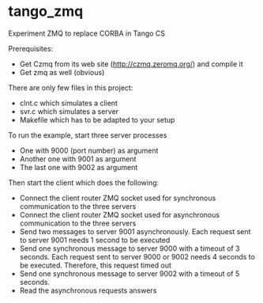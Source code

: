 tango_zmq
=========

Experiment ZMQ to replace CORBA in Tango CS

Prerequisites:
- Get Czmq from its web site (http://czmq.zeromq.org/) and compile it
- Get zmq as well (obvious)


There are only few files in this project:
 - clnt.c which simulates a client
 - svr.c which simulates a server
 - Makefile which has to be adapted to your setup

To run the example, start three server processes
- One with 9000 (port number) as argument
- Another one with 9001 as argument
- The last one with 9002 as argument

Then start the client which does the following:
- Connect the client router ZMQ socket used for synchronous communication to the three servers
- Connect the client router ZMQ socket used for asynchronous communication to the three servers
- Send two messages to server 9001 asynchronously. Each request sent to server 9001 needs 1 second
to be executed
- Send one synchronous message to server 9000 with a timeout of 3 seconds. Each request sent to server
9000 or 9002 needs 4 seconds to be executed. Therefore, this request timed out
- Send one synchronous message to server 9002 with a timeout of 5 seconds.
- Read the asynchronous requests answers

